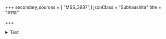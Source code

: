 +++
secondary_sources = [ "MSS_3987",]
jsonClass = "Subhaashita"
title = "अस्याः"

+++

<details><summary>Text</summary>

अस्याः सुगन्धिनवकुङ्कुमपङ्कदत्तो मुग्धश्चकास्ति तिलको मदिरेक्षणायाः।  
आविष्टरागमभिराममुखारविन्द- निष्यन्दलग्नमिव मे हृदयं द्वितीयम्॥
</details>
